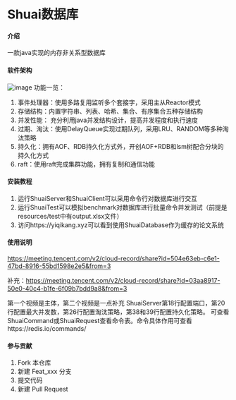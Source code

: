 # Shuai数据库

#### 介绍
一款java实现的内存非关系型数据库

#### 软件架构
![image](https://user-images.githubusercontent.com/99642002/221918471-eb77b4c2-f5bf-49b4-b963-e645097a34b7.png)
功能一览：
1. 事件处理器：使用多路复用监听多个套接字，采用主从Reactor模式
2. 存储结构：内置字符串、列表、哈希、集合、有序集合五种存储结构
3. 并发性能： 充分利用java并发结构设计，提高并发程度和执行速度
4. 过期、淘汰：使用DelayQueue实现过期队列，采用LRU、RANDOM等多种淘汰策略
5. 持久化：拥有AOF、RDB持久化方式外，开创AOF+RDB和lsm树配合分块的持久化方式
6. raft：使用raft完成集群功能，拥有复制和通信功能

#### 安装教程

1.  运行ShuaiServer和ShuaiClient可以采用命令行对数据库进行交互
2.  运行ShuaiTest可以模拟benchmark对数据库进行批量命令并发测试（前提是resources/test中有output.xlsx文件）
3.  访问https://yiqikang.xyz可以看到使用ShuaiDatabase作为缓存的论文系统

#### 使用说明

https://meeting.tencent.com/v2/cloud-record/share?id=504e63eb-c6e1-47bd-8916-55bd1598e2e5&from=3

补充：https://meeting.tencent.com/v2/cloud-record/share?id=03aa8917-50e0-40c4-b1fe-6f09b7bdd9a8&from=3

第一个视频是主体，第二个视频是一点补充
ShuaiServer第18行配置端口，第20行配置最大并发数，第26行配置淘汰策略，第38和39行配置持久化策略。
可查看ShuaiCommand或ShuaiRequest查看命令表。命令具体作用可查看https://redis.io/commands/

#### 参与贡献

1.  Fork 本仓库
2.  新建 Feat_xxx 分支
3.  提交代码
4.  新建 Pull Request
